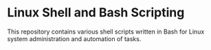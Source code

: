 # Linux Shell and Bash Scripting

This repository contains various shell scripts written in Bash for Linux system administration and automation of tasks.
